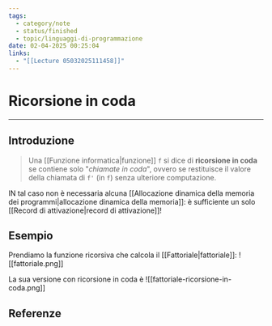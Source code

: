 ```yaml
---
tags:
  - category/note
  - status/finished
  - topic/linguaggi-di-programmazione
date: 02-04-2025 00:25:04
links:
  - "[[Lecture 05032025111458]]"
---
```

# Ricorsione in coda
---
## Introduzione
> Una [[Funzione informatica|funzione]] `f` si dice di **ricorsione in coda** se contiene solo "_chiamate in coda_", ovvero se restituisce il valore della chiamata di `f'` (in `f`) senza ulteriore computazione.

IN tal caso non è necessaria alcuna [[Allocazione dinamica della memoria dei programmi|allocazione dinamica della memoria]]: è sufficiente un solo [[Record di attivazione|record di attivazione]]!

## Esempio
Prendiamo la funzione ricorsiva che calcola il [[Fattoriale|fattoriale]]:
![[fattoriale.png]]

La sua versione con ricorsione in coda è
![[fattoriale-ricorsione-in-coda.png]]

## Referenze
